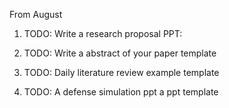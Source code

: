 From August

1. TODO: Write a research proposal
   PPT:
   
2. TODO: Write a abstract of your paper
   template
3. TODO: Daily literature review example
   template
4. TODO: A defense simulation ppt
   a ppt template